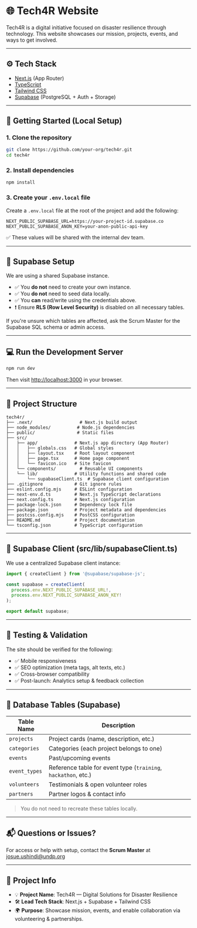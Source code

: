 # 🌐 Tech4R Website

Tech4R is a digital initiative focused on disaster resilience through technology. This website showcases our mission, projects, events, and ways to get involved.

---

## ⚙️ Tech Stack

- [Next.js](https://nextjs.org/) (App Router)
- [TypeScript](https://www.typescriptlang.org/)
- [Tailwind CSS](https://tailwindcss.com/)
- [Supabase](https://supabase.com/) (PostgreSQL + Auth + Storage)

---

## 🚀 Getting Started (Local Setup)

### 1. **Clone the repository**

```bash
git clone https://github.com/your-org/tech4r.git
cd tech4r
```

### 2. **Install dependencies**

```bash
npm install
```

### 3. **Create your `.env.local` file**

Create a `.env.local` file at the root of the project and add the following:

```env
NEXT_PUBLIC_SUPABASE_URL=https://your-project-id.supabase.co
NEXT_PUBLIC_SUPABASE_ANON_KEY=your-anon-public-api-key
```

✅ These values will be shared with the internal dev team.

---

## 🧠 Supabase Setup

We are using a shared Supabase instance.

- ✅ You **do not** need to create your own instance.
- ✅ You **do not** need to seed data locally.
- ✅ You **can** read/write using the credentials above.
- ❗ Ensure **RLS (Row Level Security)** is disabled on all necessary tables.

If you're unsure which tables are affected, ask the Scrum Master for the Supabase SQL schema or admin access.

---

## 💻 Run the Development Server

```bash
npm run dev
```

Then visit [http://localhost:3000](http://localhost:3000) in your browser.

---

## 🧩 Project Structure

```
tech4r/
├── .next/                  # Next.js build output
├── node_modules/          # Node.js dependencies
├── public/                # Static files
├── src/
│   ├── app/              # Next.js app directory (App Router)
│   │   ├── globals.css   # Global styles
│   │   ├── layout.tsx    # Root layout component
│   │   ├── page.tsx      # Home page component
│   │   └── favicon.ico   # Site favicon
│   └── components/         # Reusable UI components
│   └── lib/              # Utility functions and shared code
│       └── supabaseClient.ts  # Supabase client configuration
├── .gitignore            # Git ignore rules
├── eslint.config.mjs     # ESLint configuration
├── next-env.d.ts         # Next.js TypeScript declarations
├── next.config.ts        # Next.js configuration
├── package-lock.json     # Dependency lock file
├── package.json          # Project metadata and dependencies
├── postcss.config.mjs    # PostCSS configuration
├── README.md             # Project documentation
└── tsconfig.json         # TypeScript configuration
```

---

## 📡 Supabase Client (src/lib/supabaseClient.ts)

We use a centralized Supabase client instance:

```ts
import { createClient } from '@supabase/supabase-js';

const supabase = createClient(
  process.env.NEXT_PUBLIC_SUPABASE_URL!,
  process.env.NEXT_PUBLIC_SUPABASE_ANON_KEY!
);

export default supabase;
```

---

## 🧪 Testing & Validation

The site should be verified for the following:

- ✅ Mobile responsiveness
- ✅ SEO optimization (meta tags, alt texts, etc.)
- ✅ Cross-browser compatibility
- ✅ Post-launch: Analytics setup & feedback collection

---

## 🧬 Database Tables (Supabase)

| Table Name       | Description                         |
|------------------|-------------------------------------|
| `projects`       | Project cards (name, description, etc.) |
| `categories`     | Categories (each project belongs to one) |
| `events`         | Past/upcoming events                |
| `event_types`    | Reference table for event type (`training`, `hackathon`, etc.) |
| `volunteers`     | Testimonials & open volunteer roles |
| `partners`       | Partner logos & contact info        |

> You do not need to recreate these tables locally.

---

## 📬 Questions or Issues?

For access or help with setup, contact the **Scrum Master** at josue.ushindi@undp.org

---

## 📌 Project Info

- 💡 **Project Name**: Tech4R — Digital Solutions for Disaster Resilience
- 🛠️ **Lead Tech Stack**: Next.js + Supabase + Tailwind CSS
- 🌍 **Purpose**: Showcase mission, events, and enable collaboration via volunteering & partnerships.
